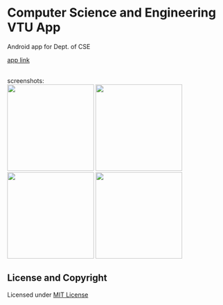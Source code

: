 # Computer Science and Engineering VTU App
Android app for Dept. of CSE 

<a href="https://drive.google.com/open?id=1jyOuq7vvV_v2CwkNMLi3CJ5QOGYCsJFQ">app link</a>
<br><br>


screenshots:<br>
<img src="https://i.imgur.com/mMHwQig.jpg" width="200">
<img src="https://i.imgur.com/WgqRP0n.jpg" width="200">
<img src="https://i.imgur.com/KG9DwMd.jpg" width="200">
<img src="https://i.imgur.com/bVy0JjP.jpg" width="200">


## License and Copyright

Licensed under [MIT License](LICENSE)
